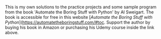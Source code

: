 This is my own solutions to the practice projects and some sample program from the book 'Automate the Boring Stuff with Python' by Al Sweigart. The book is accessible for free in this website [*Automate the Boring Stuff with Python*](https://automatetheboringstuff.com/#toc. Support the author by buying his book in Amazon or purchasing his Udemy course inside the link above.
